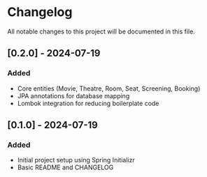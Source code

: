 # Changelog
All notable changes to this project will be documented in this file.

## [0.2.0] - 2024-07-19
### Added
- Core entities (Movie, Theatre, Room, Seat, Screening, Booking)
- JPA annotations for database mapping
- Lombok integration for reducing boilerplate code

## [0.1.0] - 2024-07-19
### Added
- Initial project setup using Spring Initializr
- Basic README and CHANGELOG

